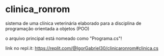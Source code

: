 # clinica_ronrom
sistema de uma clínica veterinária elaborado para a disciplina de programação orientada a objetos (POO)

o arquivo principal está nomeado como "Programa.cs"!

link no repl.it: https://replit.com/@IgorGabriel30/clinicaronrom#clinica.cs
